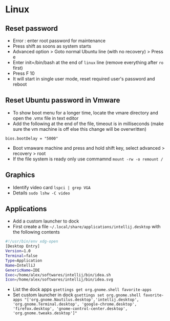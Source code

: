 # Linux

## Reset password

- Error : enter root password for maintenance
- Press shift as soons as system starts
- Advanced option > Goto normal Ubuntu line (with no recovery) > Press e
- Enter init=/bin/bash at the end of `linux` line (remove everything after `ro` first)
- Press F 10
- It will start in single user mode, reset required user's password and reboot

## Reset Ubuntu password in Vmware
- To show boot menu for a longer time, locate the vmare directory and open the .vmx file in text editor
- Add the following at the end of the file, timeout is in milliseconds (make sure the vm machine is off else this change will be overwritten)
```
bios.bootDelay = "5000"
```
- Boot vmaware machine and press and hold shift key, select advanced > recovery > root
- If the file system is ready only use commamnd `mount -rw -o remount /`

## Graphics

- Identify video card `lspci | grep VGA`
- Details `sudo lshw -C video`

## Applications
- Add a custom launcher to dock
- First create a file `~/.local/share/applications/intellij.desktop` with the following contents
```bash
#!/usr/bin/env xdg-open
[Desktop Entry]
Version=1.0
Terminal=false
Type=Application
Name=IntelliJ
GenericName=IDE
Exec=/home/alex/softwares/intellij/bin/idea.sh
Icon=/home/alex/softwares/intellij/bin/idea.svg
```
- List the dock apps `gsettings get org.gnome.shell favorite-apps`
- Set custom launcher in dock `gsettings set org.gnome.shell favorite-apps "['org.gnome.Nautilus.desktop','intellij.desktop', 'org.gnome.Terminal.desktop', 'google-chrome.desktop', 'firefox.desktop', 'gnome-control-center.desktop', 'org.gnome.tweaks.desktop']"`

